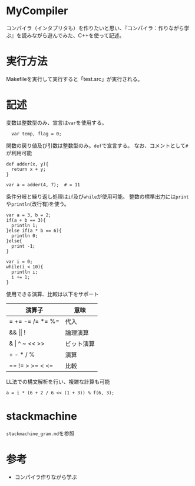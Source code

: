 # MyCompiler
コンパイラ（インタプリタも）を作りたいと思い、『コンパイラ：作りながら学ぶ』を読みながら遊んでみた、C++を使って記述。

# 実行方法
Makefileを実行して実行すると「test.src」が実行される。

# 記述
変数は整数型のみ、宣言は`var`を使用する。
```
  var temp, flag = 0;
```

関数の戻り値及び引数は整数型のみ。`def`で宣言する。
なお、コメントとして`#`が利用可能
```
def adder(x, y){
  return x + y;
}

var a = adder(4, 7);  # = 11
```

条件分岐と繰り返し処理は`if`及び`while`が使用可能。
整数の標準出力には`print`や`println`(改行有)を使う。
```
var a = 3, b = 2;
if(a + b == 3){
  println 1;
}else if(a * b == 6){
  println 0;
}else{
  print -1;
}

var i = 0;
while(i < 10){
  println i;
  i += 1;
}
```

使用できる演算、比較は以下をサポート

| 演算子 | 意味 |
|--------|-----|
| = += -= /= *= %= | 代入|
| && \|\| ! | 論理演算|
| & \| ^ ~ << >> | ビット演算|
| + - * / % | 演算|
| == != > >= < <= | 比較 |

LL法での構文解析を行い、複雑な計算も可能
```
a = i * (6 + 2 / 6 << (1 + 3)) % f(6, 3);
```

# stackmachine
`stackmachine_gram.md`を参照

# 参考
- コンパイラ作りながら学ぶ

